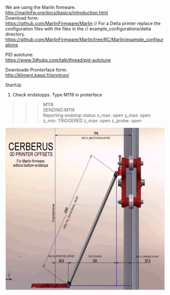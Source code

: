 We are using the Marlin firmware. <br>
http://marlinfw.org/docs/basics/introduction.html<br>
Download form: <br>
https://github.com/MarlinFirmware/Marlin
// For a Delta printer replace the configuration files with the files in the
// example_configurations/delta directory.
https://github.com/MarlinFirmware/Marlin/tree/RC/Marlin/example_configurations

PID autotune: <br> 
https://www.3dhubs.com/talk/thread/pid-autotune

Downloade Pronterface form: <br>
http://kliment.kapsi.fi/printrun/


StartUp<br> 

1. Check endstopps. Type M119 in proterface <br> 
>>> M119 <br>
SENDING:M119 <br>
Reporting endstop status
x_max: open
y_max: open
z_min: TRIGGERED
z_max: open
z_probe: open 

<a href="url"><img src="https://github.com/OleIdole/Kossel-XL-DIY-3D-printer/blob/master/Pictures/Kossel_Calibration.png" align="center" height="515" width="662" ></a> <br>

